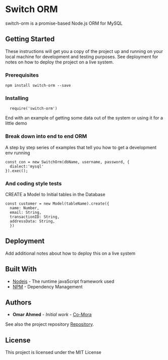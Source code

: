 # Switch ORM

switch-orm is a promise-based Node.js ORM for MySQL

## Getting Started

These instructions will get you a copy of the project up and running on your local machine for development and testing purposes. See deployment for notes on how to deploy the project on a live system.

### Prerequisites

```
npm install switch-orm --save

```

### Installing

<!-- A step by step series of examples that tell you how to get a development env running

Say what the step will be -->

```Node
  require('switch-orm')
```

End with an example of getting some data out of the system or using it for a little demo

<!-- ## Running the ORM

<!-- Explain how to run the automated tests for this system -->

### Break down into end to end ORM

A step by step series of examples that tell you how to get a development env running

```Node
const con = new SwitchOrm(dbName, username, password, {
  dialect:'mysql'
}).exec();
```

### And coding style tests

CREATE a Model to Initial tables in the Database

```Node
const customer = new Model(tableName).create({
  name: Number,
  email: String,
  transactionID: String,
  addressData: String,
  })
```

## Deployment

Add additional notes about how to deploy this on a live system

## Built With

* [Nodejs](https://nodejs.org/en/docs) - The runtime javaScript framework used
* [NPM](https://docs.npmjs.com/) - Dependency Management

<!-- ## Contributing

Please read [CONTRIBUTING.md](https://gist.github.com/PurpleBooth/b24679402957c63ec426) for details on our code of conduct, and the process for submitting pull requests to us. -->

<!-- ## Versioning

We use [SemVer](http://semver.org/) for versioning. For the versions available, see the [tags on this repository](https://github.com/your/project/tags). -->

## Authors

* **Omar Ahmed** - *Initial work* - [Co-Mora](https://github.com/Co-Mora)

See also the project repository [Repository](https://github.com/Co-Mora/switch-orm).

## License

This project is licensed under the MIT License

<!-- ## Acknowledgments

* Hat tip to anyone whose code was used
* Inspiration
* etc -->
